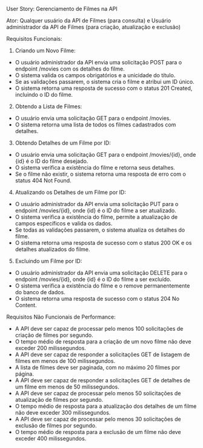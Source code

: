 User Story: Gerenciamento de Filmes na API

Ator: Qualquer usuário da API de Filmes (para consulta) e Usuário administrador da API de Filmes (para criação, atualização e exclusão)

Requisitos Funcionais:

1. Criando um Novo Filme:
- O usuário administrador da API envia uma solicitação POST para o endpoint /movies com os detalhes do filme.
- O sistema valida os campos obrigatórios e a unicidade do título.
- Se as validações passarem, o sistema cria o filme e atribui um ID único.
- O sistema retorna uma resposta de sucesso com o status 201 Created, incluindo o ID do filme.
2. Obtendo a Lista de Filmes:
- O usuário envia uma solicitação GET para o endpoint /movies.
- O sistema retorna uma lista de todos os filmes cadastrados com detalhes.
3. Obtendo Detalhes de um Filme por ID:
- O usuário envia uma solicitação GET para o endpoint /movies/{id}, onde {id} é o ID do filme desejado.
- O sistema verifica a existência do filme e retorna seus detalhes.
- Se o filme não existir, o sistema retorna uma resposta de erro com o status 404 Not Found.
4. Atualizando os Detalhes de um Filme por ID:
- O usuário administrador da API envia uma solicitação PUT para o endpoint /movies/{id}, onde {id} é o ID do filme a ser atualizado.
- O sistema verifica a existência do filme, permite a atualização de campos específicos e valida os dados.
- Se todas as validações passarem, o sistema atualiza os detalhes do filme.
- O sistema retorna uma resposta de sucesso com o status 200 OK e os detalhes atualizados do filme.
5. Excluindo um Filme por ID:
- O usuário administrador da API envia uma solicitação DELETE para o endpoint /movies/{id}, onde {id} é o ID do filme a ser excluído.
- O sistema verifica a existência do filme e o remove permanentemente do banco de dados.
- O sistema retorna uma resposta de sucesso com o status 204 No Content.

Requisitos Não Funcionais de Performance:

- A API deve ser capaz de processar pelo menos 100 solicitações de criação de filmes por segundo.
- O tempo médio de resposta para a criação de um novo filme não deve exceder 200 milissegundos.
- A API deve ser capaz de responder a solicitações GET de listagem de filmes em menos de 100 milissegundos.
- A lista de filmes deve ser paginada, com no máximo 20 filmes por página.
- A API deve ser capaz de responder a solicitações GET de detalhes de um filme em menos de 50 milissegundos.
- A API deve ser capaz de processar pelo menos 50 solicitações de atualização de filmes por segundo.
- O tempo médio de resposta para a atualização dos detalhes de um filme não deve exceder 300 milissegundos.
- A API deve ser capaz de processar pelo menos 30 solicitações de exclusão de filmes por segundo.
- O tempo médio de resposta para a exclusão de um filme não deve exceder 400 milissegundos.

